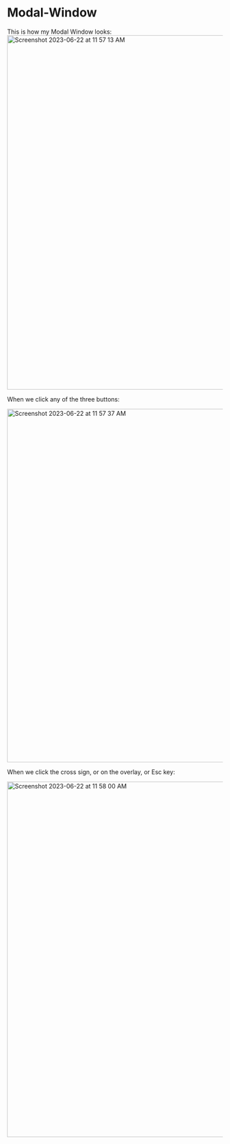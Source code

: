 # Modal-Window

This is how my Modal Window looks:
<img width="826" alt="Screenshot 2023-06-22 at 11 57 13 AM" src="https://github.com/GurmanKD/Modal-Window/assets/109476637/b3c0475d-9309-4acf-b063-d68551014fd6">

When we click any of the three buttons:

<img width="824" alt="Screenshot 2023-06-22 at 11 57 37 AM" src="https://github.com/GurmanKD/Modal-Window/assets/109476637/3a4beab4-f1f1-4c50-88b6-07882cf4fa2b">

When we click the cross sign, or on the overlay, or Esc key:

<img width="829" alt="Screenshot 2023-06-22 at 11 58 00 AM" src="https://github.com/GurmanKD/Modal-Window/assets/109476637/d110bb51-64f7-4f11-b2c9-4854bf9f625a">
